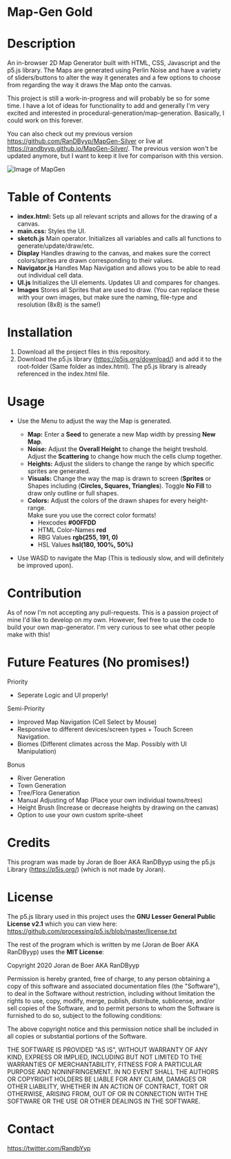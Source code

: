 # Map-Gen Gold

# Description

An in-browser 2D Map Generator built with HTML, CSS, Javascript and the p5.js library. The Maps are generated using Perlin Noise and have a variety of sliders/buttons to alter the way it generates and a few options to choose from regarding the way it draws the Map onto the canvas.

This project is still a work-in-progress and will probably be so for some time. I have a lot of ideas for functionality to add and generally I'm very excited and interested in procedural-generation/map-generation. Basically, I could work on this forever.

You can also check out my previous version https://github.com/RanDByyp/MapGen-Silver or live at https://randbyyp.github.io/MapGen-Silver/. The previous version won't be updated anymore, but I want to keep it live for comparison with this version.

![Image of MapGen](https://github.com/RanDByyp/MapGen-Gold/blob/master/mapgen-gold.PNG)

# Table of Contents

- **index.html:** Sets up all relevant scripts and allows for the drawing of a canvas.
- **main.css:** Styles the UI.
- **sketch.js** Main operator. Initializes all variables and calls all functions to generate/update/draw/etc.
- **Display** Handles drawing to the canvas, and makes sure the correct colors/sprites are drawn corresponding to their values.
- **Navigator.js** Handles Map Navigation and allows you to be able to read out individual cell data.
- **UI.js** Initializes the UI elements. Updates UI and compares for changes.
- **Images** Stores all Sprites that are used to draw. (You can replace these with your own images, but make sure the naming, file-type and resolution (8x8) is the same!)

# Installation
1. Download all the project files in this repository.
2. Download the p5.js library (https://p5js.org/download/) and add it to the root-folder (Same folder as index.html). The p5.js library is already referenced in the index.html file.

# Usage
- Use the Menu to adjust the way the Map is generated.
  - **Map:** Enter a **Seed** to generate a new Map width by pressing **New Map**.
  - **Noise:** Adjust the **Overall Height** to change the height treshold. Adjust the **Scattering** to change how much the cells clump  together.
  - **Heights:** Adjust the sliders to change the range by which specific sprites are generated.
  - **Visuals:** Change the way the map is drawn to screen (**Sprites** or Shapes including (**Circles, Squares, Triangles**). Toggle **No Fill** to draw only outline or full shapes.
  - **Colors:** Adjust the colors of the drawn shapes for every height-range. 
  <br>Make sure you use the correct color formats!
    - Hexcodes **#00FFDD** 
    - HTML Color-Names **red** 
    - RBG Values **rgb(255, 191, 0)** 
    - HSL Values **hsl(180, 100%, 50%)**
  
- Use WASD to navigate the Map (This is tediously slow, and will definitely be improved upon).

# Contribution
As of now I'm not accepting any pull-requests. This is a passion project of mine I'd like to develop on my own. However, feel free to use the code to build your own map-generator. I'm very curious to see what other people make with this!

# Future Features (No promises!)
Priority
- Seperate Logic and UI properly!

Semi-Priority
- Improved Map Navigation (Cell Select by Mouse)
- Responsive to different devices/screen types + Touch Screen Navigation.
- Biomes (Different climates across the Map. Possibly with UI Manipulation)

Bonus
- River Generation
- Town Generation
- Tree/Flora Generation
- Manual Adjusting of Map (Place your own individual towns/trees)
- Height Brush (Increase or decrease heights by drawing on the canvas)
- Option to use your own custom sprite-sheet

# Credits
This program was made by Joran de Boer AKA RanDByyp using the p5.js Library (https://p5js.org/) (which is not made by Joran).

# License
The p5.js library used in this project uses the **GNU Lesser General Public License v2.1** which you can view here:
https://github.com/processing/p5.js/blob/master/license.txt

The rest of the program which is written by me (Joran de Boer AKA RanDByyp) uses the **MIT License**:

Copyright 2020 Joran de Boer AKA RanDByyp

Permission is hereby granted, free of charge, to any person obtaining a copy of this software and associated documentation files (the "Software"), to deal in the Software without restriction, including without limitation the rights to use, copy, modify, merge, publish, distribute, sublicense, and/or sell copies of the Software, and to permit persons to whom the Software is furnished to do so, subject to the following conditions:

The above copyright notice and this permission notice shall be included in all copies or substantial portions of the Software.

THE SOFTWARE IS PROVIDED "AS IS", WITHOUT WARRANTY OF ANY KIND, EXPRESS OR IMPLIED, INCLUDING BUT NOT LIMITED TO THE WARRANTIES OF MERCHANTABILITY, FITNESS FOR A PARTICULAR PURPOSE AND NONINFRINGEMENT. IN NO EVENT SHALL THE AUTHORS OR COPYRIGHT HOLDERS BE LIABLE FOR ANY CLAIM, DAMAGES OR OTHER LIABILITY, WHETHER IN AN ACTION OF CONTRACT, TORT OR OTHERWISE, ARISING FROM, OUT OF OR IN CONNECTION WITH THE SOFTWARE OR THE USE OR OTHER DEALINGS IN THE SOFTWARE.

# Contact

https://twitter.com/RandbYyp
